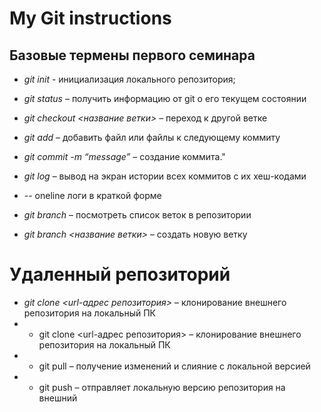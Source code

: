 # My Git instructions

## Базовые термены первого семинара

* *git init* - инициализация локального репозитория;

* *git status* – получить информацию от git о его текущем состоянии

* *git checkout <название ветки>* – переход к другой ветке

* *git add* – добавить файл или файлы к следующему коммиту

* *git commit -m “message”* – создание коммита."

* *git log* – вывод на экран истории всех коммитов с их хеш-кодами
* -- oneline логи в краткой форме

* *git branch* – посмотреть список веток в репозитории

* *git branch <название ветки>* – создать новую ветку
# Удаленный репозиторий
* *git clone <url-адрес репозитория>* – клонирование внешнего репозитория на  локальный ПК
* * git clone <url-адрес репозитория> – клонирование внешнего репозитория на
  локальный ПК
* * git pull – получение изменений и слияние с локальной версией
* * git push – отправляет локальную версию репозитория на внешний
